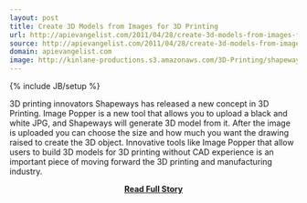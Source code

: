 ```yaml
---
layout: post
title: Create 3D Models from Images for 3D Printing
url: http://apievangelist.com/2011/04/28/create-3d-models-from-images-for-3d-printing/
source: http://apievangelist.com/2011/04/28/create-3d-models-from-images-for-3d-printing/
domain: apievangelist.com
image: http://kinlane-productions.s3.amazonaws.com/3D-Printing/shapeways-drawing-to-3d-model.jpg
---
```

{% include JB/setup %}<p>3D printing innovators Shapeways has released a new concept in 3D Printing.
Image Popper is a new tool that allows you to upload a black and white JPG, and Shapeways will generate 3D model from it.
After the image is uploaded you can choose the size and how much you want the drawing raised to create the 3D object.
Innovative tools like Image Popper that allow users to build 3D models for 3D printing without CAD experience is an important piece of moving forward the 3D printing and manufacturing industry.</p>
<center><p><a href="http://apievangelist.com/2011/04/28/create-3d-models-from-images-for-3d-printing/" style='padding:25px; font-sze:18px; font-weight: bold;'>Read Full Story</a></p></center>
